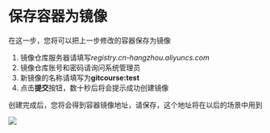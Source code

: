 # 保存容器为镜像 
在这一步，您将可以把上一步修改的容器保存为镜像


1. 镜像仓库服务器请填写*registry.cn-hangzhou.aliyuncs.com*  
2. 镜像仓库账号和密码请询问系统管理员  
3. 新镜像的名称请填写为**gitcourse:test**  
4. 点击**提交**按钮，数十秒后将会提示成功创建镜像  

创建完成后，您将会得到容器镜像地址，请保存，这个地址将在以后的场景中用到

![](https://i.loli.net/2019/10/08/FMg2AeHyaZO8GcT.png)